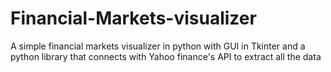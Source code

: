 # Financial-Markets-visualizer
A simple financial markets visualizer in python with GUI in Tkinter and a python library that connects with Yahoo finance's API to extract all the data
